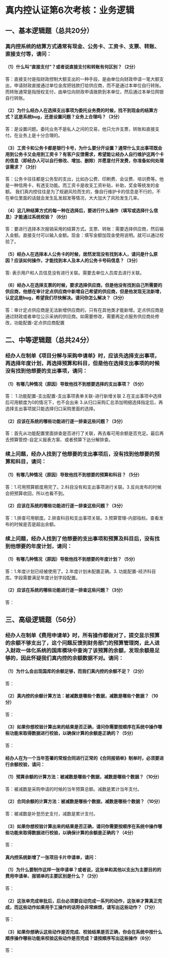 # 真内控认证第6次考核：业务逻辑

## 一、基本逻辑题（总共20分）

### 真内控系统的结算方式通常有现金、公务卡、工资卡、支票、转账、直接支付等，请问：  
 
#### （1）什么叫“直接支付”？或者说直接支付和转账有何区别？（2分）  
答：直接支付是指财政控制大额支出的一种手段，是由单位向财政申请一笔大额支出，申请财政直接通过单位金库把钱款打给供应商，而不是通过本单位自行转账。
    而转账通常是指授权支付，由单位向财政申请拨款到本单位，然后通过本单位网银自行转账。

#### （2）为什么经办人在选择支出事项为委托业务费的时候，找不到现金的结算方式？这是系统bug，还是设置问题？业务上合理吗？（3分）  
答：是设置问题。委托业务不是私人之间的交易，他只允许支票，转账和直接支付。在业务上是十分合理的。

#### （3）工资卡和公务卡都是银行卡号，为什么要分开设置？通常什么支出事项既会用到公务卡又会用到工资卡？有客户反馈需求，希望能让经办人自行维护这两个卡的信息（即经办人可以自行修改、增加、删除）并愿意付开发费，你准备如何处理该需求？（3分）  
答：公务卡往往都是公务型的支出，比如办公费、印刷费、会议费、培训费等。他是一种信用卡，有透支功能。而工资卡是收支工资补贴，补助，奖金等统发的金额。
    我们真内控往往是为了规避风险而生的，像自行维护卡的信息是不行的，不在单位里面的话就会发生乱发超发等情况，大大加大了风险发生几率。

#### （4）这几种结算方式的每一种在选择后，要进行什么操作（填写或选择什么信息）才能通过系统校验？（6分）  
答：要进行选择本次报销采用的结算方式。支票、转账：需要选择供应商，然后输入金额。直接支付可以输入金额。现金：填写金额加现金使用说明。就可以通过校验了。  


#### （5）经办人在选择本人公务卡的时候，居然发现没有找到本人，请问是什么原因？应该如何操作，才能找到本人及本人的公务卡号码信息？（3分）
答: 表示用户和人员信息没有进行关联。需要去单位人员库去进行关联。

#### （6）经办人在选择支票的时候，要求选择供应商，但是他没有找到自己所需要的供应商，他想在审计定点供应商中新增自己希望的供应商，但是他发现无法新增，认定这是bug，希望我们尽快解决。请问你怎么解决？（3分）  
答：审计定点供应商是无法新增供应商的，只有在其他类才能新增。定点供应商是通过财政或者单位公示采纳的供应商。如需要修改，需要再定点服务供应商处修改，功能配置-定点供应商配置

## 二、中等逻辑题（总共24分）

### 经办人在制单《项目分解与采购申请单》时，应该先选择支出事项，再选择年度计划，再选择预算和科目，但是他在选择支出事项的时候没有找到他想要的支出事项，请问：
#### （1）有哪几种情况（原因）导致他找不到想要选择的支出事项？（5分）
答： 1.功能配置-支出配置-支出事项表单关联-进行新增关联
    2.在支出事项中选择后可用额度为0的情况下，也不会出来
    3.从归口采购汇总添加明细选择指定后，再选择支出事项就只能选择归口采购里面的选择。

#### （2）应该在系统的哪些功能进行逐一排查这些问题？（3分）
答：首先从功能配置里面排查是否进行了关联，再去看可用余额是否充足。最后再去预算管控-自定义报表方案、或者预算下达分解排查。

### 续上问题，经办人找到了他想要的支出事项后，没有找到他想要的预算和科目，请问：
#### （1）有哪几种情况（原因）导致他找不到想要的预算和科目？（5分）
答：1.可用预算额度用完了。2.科目没有和支出事项进行关联。3.反向发布的时候会把预算收回，所以也看不到。

#### （2）应该在系统的哪些功能进行逐一排查这些问题？（3分）
答：1.排查可用额度。2.排查科目和支出事项关联。3.预算管理-内部指标。查看发布的时候是否是超出余额。

### 续上问题，经办人找到了他想要的支出事项和预算及科目后，没有找到他想要的年度计划，请问：
#### （1）有哪几种情况（原因）导致他找不到想要的年度计划？（5分）
答：1.年度计划已经被使用了。2.年度计划未配置正确。3. 功能配置-经济科目库。字段需要满足年度计划字段配置。

#### （2）应该在系统的哪些功能进行逐一排查这些问题？（3分）
答：

## 三、高级逻辑题（56分）

### 经办人在制单《费用申请单》时，所有操作都做对了，提交显示预算的余额不够支出了，这个问题反馈到财务部门的预算管理岗，此人进入财政一体化系统的国库模块中查询了该预算的余额，发现余额是足够的，因此怀疑我们真内控的余额数据不对。请问：
#### （1）为什么会出现国库的余额足够，而我们真内控的余额不足？（2分）
答：

#### （2）真内控的余额计算方法：被减数是哪些个数据，减数是哪些个数据？（10分）
答：

#### （3）如果你想校验计算出来的结果是否正确，请问你需要按顺序在系统中操作哪些功能来取得数据进行校验，以确保计算的余额是正确的？（5分）
答：

#### 经办人在为一个当年签署的常规合同进行正常的《合同报销单》制单时，必须要进行余额校验，请问：
#### （1）预算余额的计算方法：被减数是哪些个数据，减数是哪些个数据？（10分）
答：被减数是采购申请的时候的当年预算总额。减数是累计当年支付。

#### （2）合同余额的计算方法：被减数是哪些个数据，减数是哪些个数据？（10分）
答：被减数是补登历史支付，减数是累计支付。

#### （3）如果你想校验计算出来的结果是否正确，请问你需要按顺序在系统中操作哪些功能来取得数据进行校验，以确保计算的余额是正确的？（4分）
答：

#### 真内控系统新增了一张项目卡片申请单，请问：
#### （1）为什么要制作这样一张申请单？或者说，这张单和其他以支出为主要目的的费用申请单、报销单的主要区别是什么？（2分）
答：

#### （2）这张单完成审批后，后台必须要自动完成一系列的动作，这张单才算真正完成，而这些动作如果用手工操作的话将会非常麻烦，请写出这些动作？（7分）
答：

#### （3）如果你想确认这些动作是否完成、校验结果是否正确，你会在系统中按什么顺序操作哪些功能来校验这些动作是否完成？请按顺序写出这些操作（6分）
答：